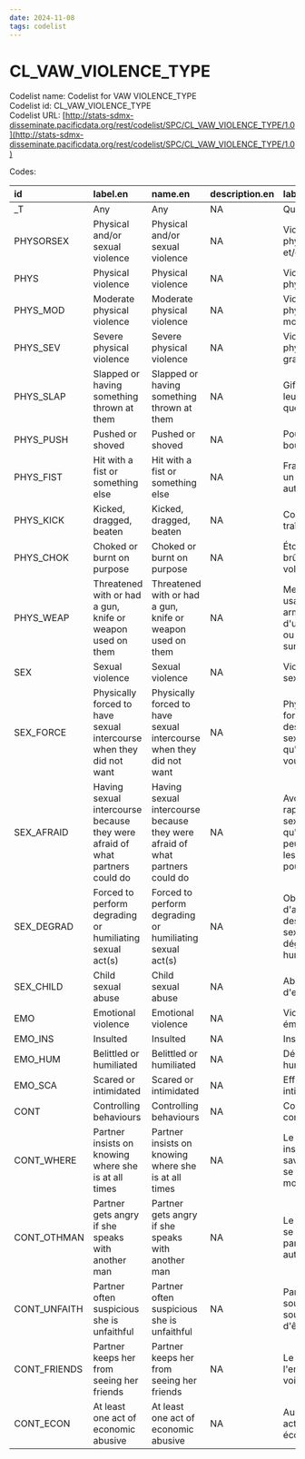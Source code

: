 ```yaml
---
date: 2024-11-08
tags: codelist
---
```


# CL_VAW_VIOLENCE_TYPE

Codelist name: Codelist for VAW VIOLENCE_TYPE  
Codelist id: CL_VAW_VIOLENCE_TYPE  
Codelist URL: [http://stats-sdmx-disseminate.pacificdata.org/rest/codelist/SPC/CL_VAW_VIOLENCE_TYPE/1.0](http://stats-sdmx-disseminate.pacificdata.org/rest/codelist/SPC/CL_VAW_VIOLENCE_TYPE/1.0)  

Codes:  

|id           |label.en                                                                     |name.en                                                                      |description.en |label.fr                                                                                        |name.fr                                                                                         |description.fr |
|:------------|:----------------------------------------------------------------------------|:----------------------------------------------------------------------------|:--------------|:-----------------------------------------------------------------------------------------------|:-----------------------------------------------------------------------------------------------|:--------------|
|_T           |Any                                                                          |Any                                                                          |NA             |Quelconque                                                                                      |Quelconque                                                                                      |NA             |
|PHYSORSEX    |Physical and/or sexual violence                                              |Physical and/or sexual violence                                              |NA             |Violences physiques et/ou sexuelles                                                             |Violences physiques et/ou sexuelles                                                             |NA             |
|PHYS         |Physical violence                                                            |Physical violence                                                            |NA             |Violence physique                                                                               |Violence physique                                                                               |NA             |
|PHYS_MOD     |Moderate physical violence                                                   |Moderate physical violence                                                   |NA             |Violence physique modérée                                                                       |Violence physique modérée                                                                       |NA             |
|PHYS_SEV     |Severe physical violence                                                     |Severe physical violence                                                     |NA             |Violences physiques graves                                                                      |Violences physiques graves                                                                      |NA             |
|PHYS_SLAP    |Slapped or having something thrown at them                                   |Slapped or having something thrown at them                                   |NA             |Giflé ou qu'on leur jette quelque chose                                                         |Giflé ou qu'on leur jette quelque chose                                                         |NA             |
|PHYS_PUSH    |Pushed or shoved                                                             |Pushed or shoved                                                             |NA             |Poussé ou bousculé                                                                              |Poussé ou bousculé                                                                              |NA             |
|PHYS_FIST    |Hit with a fist or something else                                            |Hit with a fist or something else                                            |NA             |Frapper avec un poing ou autre chose                                                            |Frapper avec un poing ou autre chose                                                            |NA             |
|PHYS_KICK    |Kicked, dragged, beaten                                                      |Kicked, dragged, beaten                                                      |NA             |Coup de pied, traîné, battu                                                                     |Coup de pied, traîné, battu                                                                     |NA             |
|PHYS_CHOK    |Choked or burnt on purpose                                                   |Choked or burnt on purpose                                                   |NA             |Étouffé ou brûlé volontairement                                                                 |Étouffé ou brûlé volontairement                                                                 |NA             |
|PHYS_WEAP    |Threatened with or had a gun, knife or weapon used on them                   |Threatened with or had a gun, knife or weapon used on them                   |NA             |Menacé ou fait usage d'une arme à feu, d'un couteau ou d'une arme sur eux                       |Menacé ou fait usage d'une arme à feu, d'un couteau ou d'une arme sur eux                       |NA             |
|SEX          |Sexual violence                                                              |Sexual violence                                                              |NA             |Violence sexuelle                                                                               |Violence sexuelle                                                                               |NA             |
|SEX_FORCE    |Physically forced to have sexual intercourse when they did not want          |Physically forced to have sexual intercourse when they did not want          |NA             |Physiquement forcé d'avoir des rapports sexuels alors qu'ils ne le voulaient pas                |Physiquement forcé d'avoir des rapports sexuels alors qu'ils ne le voulaient pas                |NA             |
|SEX_AFRAID   |Having sexual intercourse because they were afraid of what partners could do |Having sexual intercourse because they were afraid of what partners could do |NA             |Avoir des rapports sexuels parce qu'ils avaient peur de ce que les partenaires pourraient faire |Avoir des rapports sexuels parce qu'ils avaient peur de ce que les partenaires pourraient faire |NA             |
|SEX_DEGRAD   |Forced to perform degrading or humiliating sexual act(s)                     |Forced to perform degrading or humiliating sexual act(s)                     |NA             |Obligé d'accomplir des actes sexuels dégradants ou humiliants                                   |Obligé d'accomplir des actes sexuels dégradants ou humiliants                                   |NA             |
|SEX_CHILD    |Child sexual abuse                                                           |Child sexual abuse                                                           |NA             |Abus sexuel d'enfant                                                                            |Abus sexuel d'enfant                                                                            |NA             |
|EMO          |Emotional violence                                                           |Emotional violence                                                           |NA             |Violence émotionnelle                                                                           |Violence émotionnelle                                                                           |NA             |
|EMO_INS      |Insulted                                                                     |Insulted                                                                     |NA             |Insulté                                                                                         |Insulté                                                                                         |NA             |
|EMO_HUM      |Belittled or humiliated                                                      |Belittled or humiliated                                                      |NA             |Déprécié ou humilié                                                                             |Déprécié ou humilié                                                                             |NA             |
|EMO_SCA      |Scared or intimidated                                                        |Scared or intimidated                                                        |NA             |Effrayé ou intimidé                                                                             |Effrayé ou intimidé                                                                             |NA             |
|CONT         |Controlling behaviours                                                       |Controlling behaviours                                                       |NA             |Contrôler les comportements                                                                     |Contrôler les comportements                                                                     |NA             |
|CONT_WHERE   |Partner insists on knowing where she is at all times                         |Partner insists on knowing where she is at all times                         |NA             |Le partenaire insiste pour savoir où elle se trouve à tout moment                               |Le partenaire insiste pour savoir où elle se trouve à tout moment                               |NA             |
|CONT_OTHMAN  |Partner gets angry if she speaks with another man                            |Partner gets angry if she speaks with another man                            |NA             |Le partenaire se fâche si elle parle avec un autre homme                                        |Le partenaire se fâche si elle parle avec un autre homme                                        |NA             |
|CONT_UNFAITH |Partner often suspicious she is unfaithful                                   |Partner often suspicious she is unfaithful                                   |NA             |Partenaire souvent soupçonneux d'être infidèle                                                  |Partenaire souvent soupçonneux d'être infidèle                                                  |NA             |
|CONT_FRIENDS |Partner keeps her from seeing her friends                                    |Partner keeps her from seeing her friends                                    |NA             |Le partenaire l'empêche de voir ses amis                                                        |Le partenaire l'empêche de voir ses amis                                                        |NA             |
|CONT_ECON    |At least one act of economic abusive                                         |At least one act of economic abusive                                         |NA             |Au moins un acte d'abus économique                                                              |Au moins un acte d'abus économique                                                              |NA             |
